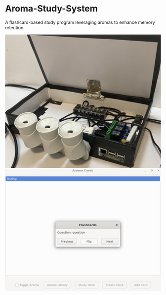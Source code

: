 # Aroma-Study-System
A flashcard-based study program leveraging aromas to enhance memory retention

![Device](device.png)
![Flashcard Demo](flashcard_demo.png)




